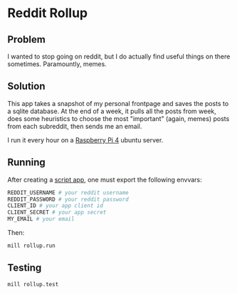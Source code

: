 # Reddit Rollup

## Problem

I wanted to stop going on reddit, but I do actually find useful things on there sometimes. Paramountly, memes.

## Solution

This app takes a snapshot of my personal frontpage and saves the posts to a sqlite database. At the end of a week, it pulls all the posts from week, does some heuristics to choose the most "important" (again, memes) posts from each subreddit, then sends me an email.

I run it every hour on a [Raspberry Pi 4](https://www.raspberrypi.org/products/raspberry-pi-4-model-b/) ubuntu server.

## Running

After creating a [script app](https://github.com/reddit-archive/reddit/wiki/OAuth2-Quick-Start-Example#first-steps), one must export the following envvars:

```bash
REDDIT_USERNAME # your reddit username
REDDIT_PASSWORD # your reddit password
CLIENT_ID # your app client id
CLIENT_SECRET # your app secret
MY_EMAIL # your email
```

Then:

```bash
mill rollup.run
```

## Testing

```bash
mill rollup.test
```
